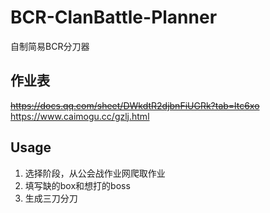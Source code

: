 # BCR-ClanBattle-Planner
自制简易BCR分刀器

## 作业表
<del>https://docs.qq.com/sheet/DWkdtR2djbnFiUGRk?tab=ltc6xo</del><br>
https://www.caimogu.cc/gzlj.html

## Usage
1. 选择阶段，从公会战作业网爬取作业
2. 填写缺的box和想打的boss
3. 生成三刀分刀
